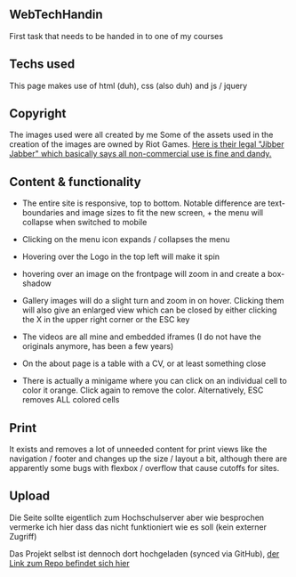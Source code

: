 ## WebTechHandin
First task that needs to be handed in to one of my courses

## Techs used

This page makes use of html (duh), css (also duh) and js / jquery

## Copyright

The images used were all created by me
Some of the assets used in the creation of the images are owned by Riot Games. <a href="https://www.riotgames.com/en/legal">Here is their legal "Jibber Jabber" which basically says all non-commercial use is fine and dandy.</a>

## Content & functionality

- The entire site is responsive, top to bottom. Notable difference are text-boundaries and image sizes to fit the new screen, + the menu will collapse when switched to mobile

- Clicking on the menu icon expands / collapses the menu

- Hovering over the Logo in the top left will make it spin

- hovering over an image on the frontpage will zoom in and create a box-shadow

- Gallery images will do a slight turn and zoom in on hover. Clicking them will also give an enlarged view which can be closed by either clicking the X in the upper right corner or the ESC key

- The videos are all mine and embedded iframes (I do not have the originals anymore, has been a few years)

- On the about page is a table with a CV, or at least something close

- There is actually a minigame where you can click on an individual cell to color it orange. Click again to remove the color. Alternatively, ESC removes ALL colored cells

## Print

It exists and removes a lot of unneeded content for print views like the navigation / footer and changes up the size / layout a bit, although there are apparently some bugs with flexbox / overflow that cause cutoffs for sites.

## Upload

Die Seite sollte eigentlich zum Hochschulserver aber wie besprochen vermerke ich hier dass das nicht funktioniert wie es soll (kein externer Zugriff)

Das Projekt selbst ist dennoch dort hochgeladen (synced via GitHub),
[der Link zum Repo befindet sich hier](https://github.com/MarvinFlint/WebTechHandin)